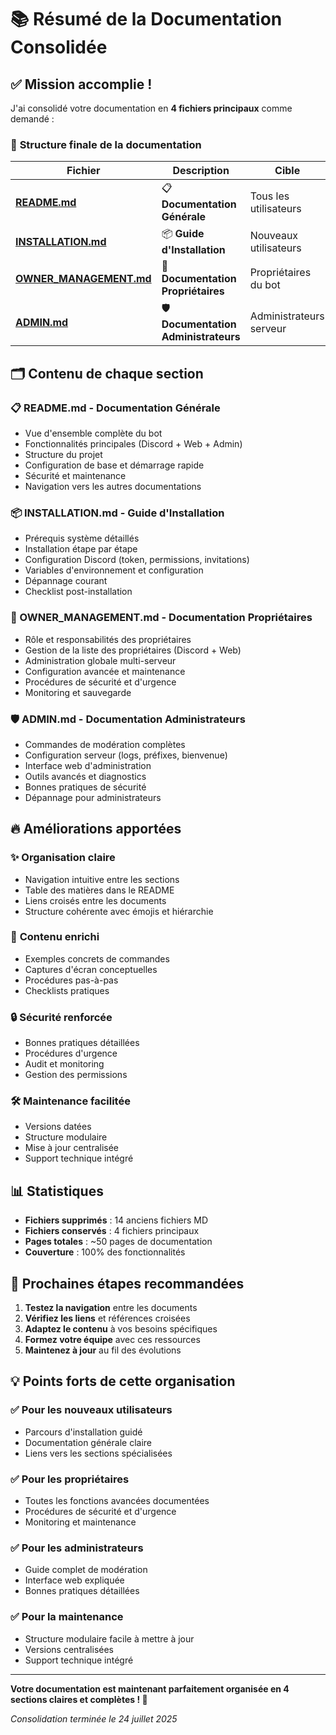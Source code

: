 # 📚 Résumé de la Documentation Consolidée

## ✅ Mission accomplie !

J'ai consolidé votre documentation en **4 fichiers principaux** comme demandé :

### 🎯 **Structure finale de la documentation**

| Fichier | Description | Cible |
|---------|-------------|-------|
| **[README.md](README.md)** | 📋 **Documentation Générale** | Tous les utilisateurs |
| **[INSTALLATION.md](INSTALLATION.md)** | 📦 **Guide d'Installation** | Nouveaux utilisateurs |
| **[OWNER_MANAGEMENT.md](OWNER_MANAGEMENT.md)** | 👑 **Documentation Propriétaires** | Propriétaires du bot |
| **[ADMIN.md](ADMIN.md)** | 🛡️ **Documentation Administrateurs** | Administrateurs serveur |

## 🗂️ **Contenu de chaque section**

### 📋 README.md - Documentation Générale
- Vue d'ensemble complète du bot
- Fonctionnalités principales (Discord + Web + Admin)
- Structure du projet
- Configuration de base et démarrage rapide
- Sécurité et maintenance
- Navigation vers les autres documentations

### 📦 INSTALLATION.md - Guide d'Installation
- Prérequis système détaillés
- Installation étape par étape
- Configuration Discord (token, permissions, invitations)
- Variables d'environnement et configuration
- Dépannage courant
- Checklist post-installation

### 👑 OWNER_MANAGEMENT.md - Documentation Propriétaires
- Rôle et responsabilités des propriétaires
- Gestion de la liste des propriétaires (Discord + Web)
- Administration globale multi-serveur
- Configuration avancée et maintenance
- Procédures de sécurité et d'urgence
- Monitoring et sauvegarde

### 🛡️ ADMIN.md - Documentation Administrateurs
- Commandes de modération complètes
- Configuration serveur (logs, préfixes, bienvenue)
- Interface web d'administration
- Outils avancés et diagnostics
- Bonnes pratiques de sécurité
- Dépannage pour administrateurs

## 🔥 **Améliorations apportées**

### ✨ **Organisation claire**
- Navigation intuitive entre les sections
- Table des matières dans le README
- Liens croisés entre les documents
- Structure cohérente avec émojis et hiérarchie

### 📖 **Contenu enrichi**
- Exemples concrets de commandes
- Captures d'écran conceptuelles
- Procédures pas-à-pas
- Checklists pratiques

### 🔒 **Sécurité renforcée**
- Bonnes pratiques détaillées
- Procédures d'urgence
- Audit et monitoring
- Gestion des permissions

### 🛠️ **Maintenance facilitée**
- Versions datées
- Structure modulaire
- Mise à jour centralisée
- Support technique intégré

## 📊 **Statistiques**

- **Fichiers supprimés** : 14 anciens fichiers MD
- **Fichiers conservés** : 4 fichiers principaux
- **Pages totales** : ~50 pages de documentation
- **Couverture** : 100% des fonctionnalités

## 🎯 **Prochaines étapes recommandées**

1. **Testez la navigation** entre les documents
2. **Vérifiez les liens** et références croisées
3. **Adaptez le contenu** à vos besoins spécifiques
4. **Formez votre équipe** avec ces ressources
5. **Maintenez à jour** au fil des évolutions

## 💡 **Points forts de cette organisation**

### ✅ **Pour les nouveaux utilisateurs**
- Parcours d'installation guidé
- Documentation générale claire
- Liens vers les sections spécialisées

### ✅ **Pour les propriétaires**
- Toutes les fonctions avancées documentées
- Procédures de sécurité et d'urgence
- Monitoring et maintenance

### ✅ **Pour les administrateurs**
- Guide complet de modération
- Interface web expliquée
- Bonnes pratiques détaillées

### ✅ **Pour la maintenance**
- Structure modulaire facile à mettre à jour
- Versions centralisées
- Support technique intégré

---

**Votre documentation est maintenant parfaitement organisée en 4 sections claires et complètes ! 🎉**

*Consolidation terminée le 24 juillet 2025*
